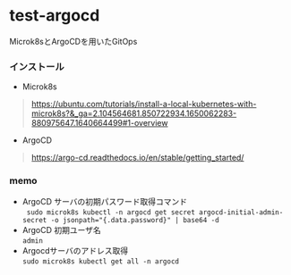 # test-argocd  
Microk8sとArgoCDを用いたGitOps 

### インストール
- Microk8s
> https://ubuntu.com/tutorials/install-a-local-kubernetes-with-microk8s?&_ga=2.104564681.850722934.1650062283-880975647.1640664499#1-overview  
- ArgoCD
> https://argo-cd.readthedocs.io/en/stable/getting_started/

### memo
- ArgoCD サーバの初期パスワード取得コマンド  
` sudo microk8s kubectl -n argocd get secret argocd-initial-admin-secret -o jsonpath="{.data.password}" | base64 -d`
- ArgoCD 初期ユーザ名  
`admin`  
- Argocdサーバのアドレス取得  
`sudo microk8s kubectl get all -n argocd`  

